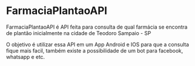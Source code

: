 # FarmaciaPlantaoAPI
FarmaciaPlantaoAPI é API feita para consulta de qual farmácia se encontra de plantão inicialmente na cidade de Teodoro Sampaio - SP

O objetivo é utilizar essa API em um App Android e IOS para que a consulta fique mais facil, também existe a possibilidade de um bot para facebook, whatsapp e etc.
